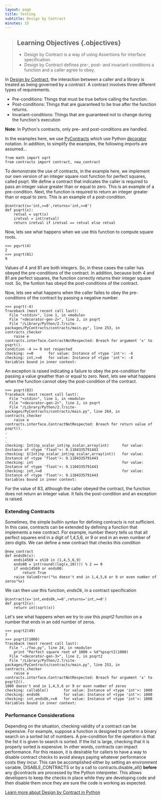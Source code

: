 ```yaml
---
layout: page
title: Testing
subtitle: Design by Contract
minutes: 15
---
```

> ## Learning Objectives {.objectives}
>
> *   Design by Contract is a way of using Assertions for interface specification.
> *   Design by Contract defines pre-, post- and invariant conditions a function and a caller agree to obey.

In [Design by Contract](https://en.wikipedia.org/wiki/Design_by_contract), the interaction between a caller
and a library is treated as being governed by a *contract*. A contract involves three different types of requirements.

* Pre-conditions: Things that must be true before calling the function.
* Post-conditions: Things that are guaranteed to be true after the function returns.
* Invariant-conditions: Things that are guaranteed not to change during the function's execution

**Note**: In Python's contracts, only pre- and post-conditions are handled.

In the examples here, we use [PyContracts](https://andreacensi.github.io/contracts/index.html#) which use
Python [decorator](https://www.python.org/dev/peps/pep-0318) notation. In addition, to simplify the examples,
the following imports are assumed...

~~~ {.python}
from math import sqrt
from contracts import contract, new_contract
~~~

To demonstrate the use of contracts, in the example here, we implement our own version of an integer square root
function for perfect squares, called psqrt. We define a contract that indicates the caller is required to pass an
integer value greater than or equal to zero. This is an example of a pre-condition. Next, the function is required
to return an integer greater than or equal to zero. This is an example of a post-condition.

~~~ {.python}
@contract(x='int,>=0',returns='int,>=0')
def psqrt(x):
    retval = sqrt(x)
    iretval = int(retval)
    return iretval if iretval == retval else retval
~~~

Now, lets see what happens when we use this function to compute square roots.

~~~ {.output}
>>> pqsrt(4)
2
>>> psqrt(81)
9
~~~

Values of 4 and 81 are both integers. So, in these cases the caller has obeyed the pre-conditions of the contract.
In addition, because both 4 and 81 are perfect squares, the function correctly returns their integer square root.
So, the funtion has obeyd the post-conditions of the contract.

Now, lets see what happens when the caller failes to obey the pre-conditions of the contract by passing a negative
number.

~~~ {.output}
>>> psqrt(-4)
Traceback (most recent call last):
  File "<stdin>", line 1, in <module>
  File "<decorator-gen-2>", line 2, in psqrt
  File "/Library/Python/2.7/site-packages/PyContracts/contracts/main.py", line 253, in contracts_checker
    raise e
contracts.interface.ContractNotRespected: Breach for argument 'x' to psqrt().
Condition -4 >= 0 not respected
checking: >=0       for value: Instance of <type 'int'>: -4   
checking: int,>=0   for value: Instance of <type 'int'>: -4   
Variables bound in inner context:
~~~

An exception is raised indicating a failure to obey the pre-condition for passing a value greather than or equal to zero.
Next, lets see what happens when the function cannot obey the post-condition of the contract.

~~~ {.output}
>>> psqrt(83)
Traceback (most recent call last):
  File "<stdin>", line 1, in <module>
  File "<decorator-gen-2>", line 2, in psqrt
  File "/Library/Python/2.7/site-packages/PyContracts/contracts/main.py", line 264, in contracts_checker
    raise e
contracts.interface.ContractNotRespected: Breach for return value of psqrt().
.
.
.
checking: Int|np_scalar_int|np_scalar,array(int)      for value: Instance of <type 'float'>: 9.1104335791443   
checking: $(Int|np_scalar_int|np_scalar,array(int))   for value: Instance of <type 'float'>: 9.1104335791443   
checking: int                                         for value: Instance of <type 'float'>: 9.1104335791443   
checking: int,>=0                                     for value: Instance of <type 'float'>: 9.1104335791443   
Variables bound in inner context:
~~~

For the value of 83, although the caller obeyed the contract, the function does not
return an integer value. It fails the post-condition and an exception is raised.

### Extending Contracts

Sometimes, the simple builtin syntax for defining contracts is not sufficient. In this case, contracts can be extended by
defining a function that implements a new contract. For example, number theory tells us that all perfect squares
end in a digit of 1,4,5,6, or 9 or end in an even number of zero digits. We can define a new contract that checks
this condition

~~~ {.python}
@new_contract
def endsOk(x):
    ends14569 = x%10 in (1,4,5,6,9)
    ends00 = int(round((log(x,10)))) % 2 == 0
    if ends14569 or ends00:
        return True
    raise ValueError("%s doesn't end in 1,4,5,6 or 9 or even number of zeros"%x)
~~~

We can then use this function, *endsOk*, in a contract specification

~~~ {.python}
@contract(x='int,endsOk,>=0',returns='int,>=0')
def psqrt2(x):
    return int(sqrt(x))
~~~

Let's see what happens when we try to use this *psqrt2* function on a number that ends in an odd number of zeros.

~~~ {.output}
>>> psqrt2(49)
7
>>> psqrt2(1000)
Traceback (most recent call last):
  File "../foo.py", line 24, in <module>
    print "Perfect square root of 1000 = %d"%psqrt2(1000)
  File "<decorator-gen-3>", line 2, in psqrt2
  File "/Library/Python/2.7/site-packages/PyContracts/contracts/main.py", line 253, in contracts_checker
    raise e
contracts.interface.ContractNotRespected: Breach for argument 'x' to psqrt2().
1000 doesn't end in 1,4,5,6 or 9 or even number of zeros
checking: callable()       for value: Instance of <type 'int'>: 1000   
checking: endsOk           for value: Instance of <type 'int'>: 1000   
checking: int,endsOk,>=0   for value: Instance of <type 'int'>: 1000   
Variables bound in inner context:
~~~

### Performance Considerations

Depending on the situation, checking validity of a contract can be expensive. For example, suppose a function
is designed to perform a binary search on a sorted list of numbers. A pre-condition for the operation is that
the list it is given to search is sorted. If the list is large, checking that it is properly sorted is expensive.
In other words, contracts can impact performance. For this reason, it is desirable for callers to have a way to
disable contract checks to avoid always paying whatever performance costs they incur. This can be accomplished
either by setting an environment variable, DISABLE_CONTRACTS or by a call to contracts.disable_all() **before**
any @contracts are processed by the Python interpreter. This allows developers to keep the checks in place while
they are developing code and then disable them once they are sure the code is working as expected.

[Learn more about Design by Contract in Python](https://andreacensi.github.io/contracts/index.html#)
